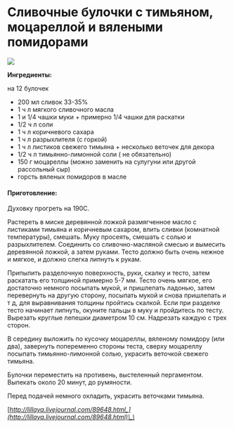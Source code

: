# Сливочные булочки с тимьяном, моцареллой и вялеными помидорами

![](https://s-media-cache-ak0.pinimg.com/564x/ed/0b/7d/ed0b7d3c76fd8da96cace73b336d902c.jpg)

**Ингредиенты:**

на 12 булочек

* 200 мл сливок 33-35%
* 1 ч л мягкого сливочного масла
* 1 и 1/4 чашки муки + примерно 1/4 чашки для раскатки
* 1/2 ч л соли
* 1 ч л коричневого сахара
* 1  ч л разрыхлителя \(с горкой\)
* 1 ч л листиков свежего тимьяна + несколько веточек для декора
* 1/2 ч л тимьянно-лимонной соли \( не обязательно\)
* 150 г моцареллы \(можно заменить на сулугуни или другой рассольный сыр\)
* горсть вяленых помидоров в масле

#### Приготовление:

Духовку прогреть на 190С.

Растереть в миске деревянной ложкой размягченное масло с листиками тимьяна и коричневым сахаром, влить сливки \(комнатной температуры\), смешать. Муку просеять, смешать с солью и разрыхлителем. Соединить со сливочно-масляной смесью и вымесить деревянной ложкой, а затем руками. Тесто должно быть очень нежное и мягкое, и должно слегка липнуть к рукам.

Припылить разделочную поверхность, руки, скалку и тесто, затем раскатать его толщиной примерно 5-7 мм. Тесто очень мягкое, его достаточно немного посыпать мукой, и пришлепать ладонью, затем перевернуть на другую сторону, посыпать мукой и снова пришлепать и т д, для выравнивания толщины пройтись скалкой. Если при разделке тесто начинает липнуть, окуните пальцы в муку и пройдитесь по тесту. Вырезать круглые лепешки диаметром 10 см. Надрезать каждую с трех сторон.

В середину выложить по кусочку моцареллы, вяленому помидору \(или два\), завернуть попеременно стороны теста, сверху моцареллу посыпать тимьянно-лимонной солью, украсить веточкой свежего тимьяна.

Булочки переместить на противень, выстеленный пергаментом. Выпекать около 20 минут, до румяности.

Перед подачей немного охладить, украсить веточками тимьяна.

[_http://lillaya.livejournal.com/89648.html_](http://lillaya.livejournal.com/89648.html)\_\_

